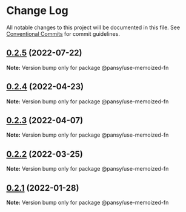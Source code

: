 # Change Log

All notable changes to this project will be documented in this file.
See [Conventional Commits](https://conventionalcommits.org) for commit guidelines.

## [0.2.5](https://github.com/pansyjs/react-hooks/compare/@pansy/use-memoized-fn@0.2.4...@pansy/use-memoized-fn@0.2.5) (2022-07-22)

**Note:** Version bump only for package @pansy/use-memoized-fn





## [0.2.4](https://github.com/pansyjs/react-hooks/compare/@pansy/use-memoized-fn@0.2.3...@pansy/use-memoized-fn@0.2.4) (2022-04-23)

**Note:** Version bump only for package @pansy/use-memoized-fn





## [0.2.3](https://github.com/pansyjs/react-hooks/compare/@pansy/use-memoized-fn@0.2.2...@pansy/use-memoized-fn@0.2.3) (2022-04-07)

**Note:** Version bump only for package @pansy/use-memoized-fn





## [0.2.2](https://github.com/pansyjs/react-hooks/compare/@pansy/use-memoized-fn@0.2.1...@pansy/use-memoized-fn@0.2.2) (2022-03-25)

**Note:** Version bump only for package @pansy/use-memoized-fn





## [0.2.1](https://github.com/pansyjs/react-hooks/compare/@pansy/use-memoized-fn@0.2.0...@pansy/use-memoized-fn@0.2.1) (2022-01-28)

**Note:** Version bump only for package @pansy/use-memoized-fn
